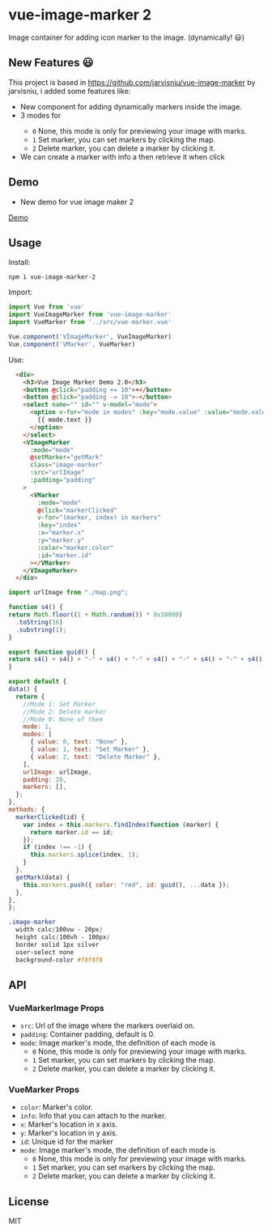 # vue-image-marker 2

Image container for adding icon marker to the image. (dynamically! 😃)

## New Features 😃

This project is based in https://github.com/jarvisniu/vue-image-marker by jarvisniu, i added some features like:
  * New component <VMarker> for adding dynamically markers inside the image.
  * 3 modes for <VImageMarke>
    - `0` None, this mode is only for previewing your image with marks.
    - `1` Set marker, you can set markers by clicking the map.
    - `2` Delete marker, you can delete a marker by clicking it.
  * We can create a marker with info a then retrieve it when click

## Demo
  
  * New demo for vue image maker 2
  
[Demo](https://unpkg.com/vue-image-marker-2/dist/index.html)

## Usage

Install:
```
npm i vue-image-marker-2
```

Import:
```js
import Vue from 'vue'
import VueImageMarker from 'vue-image-marker'
import VueMarker from '../src/vue-marker.vue'

Vue.component('VImageMarker', VueImageMarker)
Vue.component('VMarker', VueMarker)

```

Use:
```html
  <div>
    <h3>Vue Image Marker Demo 2.0</h3>
    <button @click="padding += 10">+</button>
    <button @click="padding -= 10">-</button>
    <select name="" id="" v-model="mode">
      <option v-for="mode in modes" :key="mode.value" :value="mode.value">
        {{ mode.text }}
      </option>
    </select>
    <VImageMarker
      :mode="mode"
      @setMarker="getMark"
      class="image-marker"
      :src="urlImage"
      :padding="padding"
    >
      <VMarker
        :mode="mode"
        @click="markerClicked"
        v-for="(marker, index) in markers"
        :key="index"
        :x="marker.x"
        :y="marker.y"
        :color="marker.color"
        :id="marker.id"
      ></VMarker>
    </VImageMarker>
  </div>
```
  
  
  ```js
  import urlImage from "./map.png";

function s4() {
  return Math.floor((1 + Math.random()) * 0x10000)
    .toString(16)
    .substring(1);
}

export function guid() {
  return s4() + s4() + "-" + s4() + "-" + s4() + "-" + s4() + "-" + s4() + s4() + s4();
}

export default {
  data() {
    return {
      //Mode 1: Set Marker
      //Mode 2: Delete marker
      //Mode 0: None of them
      mode: 1,
      modes: [
        { value: 0, text: "None" },
        { value: 1, text: "Set Marker" },
        { value: 2, text: "Delete Marker" },
      ],
      urlImage: urlImage,
      padding: 20,
      markers: [],
    };
  },
  methods: {
    markerClicked(id) {
      var index = this.markers.findIndex(function (marker) {
        return marker.id == id;
      });
      if (index !== -1) {
        this.markers.splice(index, 1);
      }
    },
    getMark(data) {
      this.markers.push({ color: "red", id: guid(), ...data });
    },
  },
};
  ```
  
  ```css
  .image-marker
    width calc(100vw - 20px)
    height calc(100vh - 100px)
    border solid 1px silver
    user-select none
    background-color #f8f8f8
  ```

## API
### VueMarkerImage Props

- `src`: Url of the image where the markers overlaid on.
- `padding`: Container padding, default is 0.
- `mode`: Image marker's mode, the definition of each mode is
    - `0` None, this mode is only for previewing your image with marks.
    - `1` Set marker, you can set markers by clicking the map.
    - `2` Delete marker, you can delete a marker by clicking it.
  
### VueMarker Props
  
- `color`: Marker's color.
- `info`: Info that you can attach to the marker.
- `x`: Marker's location in x axis.
- `y`: Marker's location in y axis.
- `id`: Unique id for the marker
- `mode`: Image marker's mode, the definition of each mode is
    - `0` None, this mode is only for previewing your image with marks.
    - `1` Set marker, you can set markers by clicking the map.
    - `2` Delete marker, you can delete a marker by clicking it.

## License

MIT
